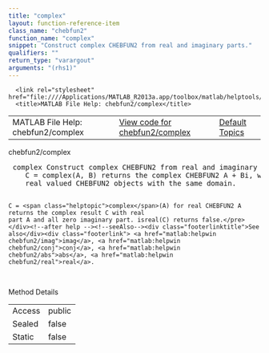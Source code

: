 ```yaml
---
title: "complex"
layout: function-reference-item
class_name: "chebfun2"
function_name: "complex"
snippet: "Construct complex CHEBFUN2 from real and imaginary parts."
qualifiers: ""
return_type: "varargout"
arguments: "(rhs1)"
---
```


<html>
   <head>
      <meta http-equiv="Content-Type" content="text/html; charset=utf-8">
   
      <link rel="stylesheet" href="file:////Applications/MATLAB_R2013a.app/toolbox/matlab/helptools/private/helpwin.css">
      <title>MATLAB File Help: chebfun2/complex</title>
   </head>
   <body>
      <!--Single-page help-->
      <table border="0" cellspacing="0" width="100%">
         <tr class="subheader">
            <td class="headertitle">MATLAB File Help: chebfun2/complex</td>
            <td class="subheader-left"><a href="matlab:edit chebfun2/complex">View code for chebfun2/complex</a></td>
            <td class="subheader-right"><a href="matlab:helpwin">Default Topics</a></td>
         </tr>
      </table>
      <div class="title">chebfun2/complex</div>
      <div class="helptext"><pre><!--helptext --> <span class="helptopic">complex</span> Construct complex CHEBFUN2 from real and imaginary parts.
    C = <span class="helptopic">complex</span>(A, B) returns the complex CHEBFUN2 A + Bi, where A and B are
    real valued CHEBFUN2 objects with the same domain.
 
    C = <span class="helptopic">complex</span>(A) for real CHEBFUN2 A returns the complex result C with real
    part A and all zero imaginary part. isreal(C) returns false.</pre></div><!--after help --><!--seeAlso--><div class="footerlinktitle">See also</div><div class="footerlink"> <a href="matlab:helpwin chebfun2/imag">imag</a>, <a href="matlab:helpwin chebfun2/conj">conj</a>, <a href="matlab:helpwin chebfun2/abs">abs</a>, <a href="matlab:helpwin chebfun2/real">real</a>.
</div>
      <!--Method-->
      <div class="sectiontitle">Method Details</div>
      <table class="class-details">
         <tr>
            <td class="class-detail-label">Access</td>
            <td>public</td>
         </tr>
         <tr>
            <td class="class-detail-label">Sealed</td>
            <td>false</td>
         </tr>
         <tr>
            <td class="class-detail-label">Static</td>
            <td>false</td>
         </tr>
      </table>
   </body>
</html>
